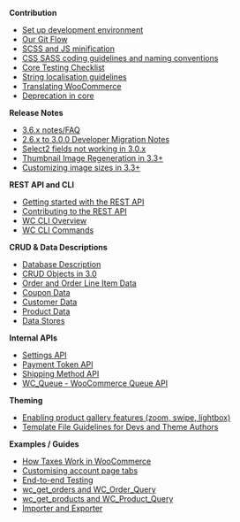 **Contribution**
- [Set up development environment](https://github.com/woocommerce/woocommerce/wiki/How-to-set-up-WooCommerce-development-environment)
- [Our Git Flow](https://github.com/woocommerce/woocommerce/wiki/WooCommerce-Git-Flow)
- [SCSS and JS minification](https://github.com/woocommerce/woocommerce/wiki/Minification-of-SCSS-and-JS)
- [CSS SASS coding guidelines and naming conventions](CSS-SASS-coding-guidelines-and-naming-conventions)
- [Core Testing Checklist](https://github.com/woocommerce/woocommerce/wiki/Core-Testing-Checklist)
- [String localisation guidelines](String-localisation-guidelines)
- [Translating WooCommerce](Translating-WooCommerce)
- [Deprecation in core](Deprecation-in-core)

**Release Notes**
- [3.6.x notes/FAQ](https://github.com/woocommerce/woocommerce/wiki/3.6.x-notes-FAQ)
- [2.6.x to 3.0.0 Developer Migration Notes](2.6.x-to-3.0.0-Developer-Migration-Notes)
- [Select2 fields not working in 3.0.x](https://github.com/woocommerce/woocommerce/wiki/Select2-fields-not-working-in-3.0.x)
- [Thumbnail Image Regeneration in 3.3+](https://github.com/woocommerce/woocommerce/wiki/Thumbnail-Image-Regeneration-in-3.3)
- [Customizing image sizes in 3.3+](https://github.com/woocommerce/woocommerce/wiki/Customizing-image-sizes-in-3.3)

**REST API and CLI**
- [Getting started with the REST API](https://github.com/woocommerce/woocommerce/wiki/Getting-started-with-the-REST-API)
- [Contributing to the REST API](https://github.com/woocommerce/woocommerce/wiki/Contributing-to-the-WooCommerce-REST-API)
- [WC CLI Overview](WC-CLI-Overview)
- [WC CLI Commands](WC-CLI-Commands)

**CRUD & Data Descriptions**
- [Database Description](https://github.com/woocommerce/woocommerce/wiki/Database-Description)
- [CRUD Objects in 3.0](https://github.com/woocommerce/woocommerce/wiki/CRUD-Objects-in-3.0)
- [Order and Order Line Item Data](Order-and-Order-Line-Item-Data)
- [Coupon Data](Coupon-Data)
- [Customer Data](Customer-Data)
- [Product Data](Product-Data-Schema)
- [Data Stores](Data-Stores)

**Internal APIs**
- [Settings API](Settings-API)
- [Payment Token API](Payment-Token-API)
- [Shipping Method API](Shipping-Method-API)
- [WC_Queue - WooCommerce Queue API](WC_Queue---WooCommerce-Worker-Queue)

**Theming**
- [Enabling product gallery features (zoom, swipe, lightbox)](Enabling-product-gallery-features-(zoom,-swipe,-lightbox))
- [Template File Guidelines for Devs and Theme Authors](Template-File-Guidelines-for-Devs-and-Theme-Authors)

**Examples / Guides**
- [How Taxes Work in WooCommerce](How-Taxes-Work-in-WooCommerce)
- [Customising account page tabs](Customising-account-page-tabs)
- [End-to-end Testing](End-to-end-Testing)
- [wc_get_orders and WC_Order_Query](https://github.com/woocommerce/woocommerce/wiki/wc_get_orders-and-WC_Order_Query)
- [wc_get_products and WC_Product_Query](https://github.com/woocommerce/woocommerce/wiki/wc_get_products-and-WC_Product_Query)
- [Importer and Exporter](https://github.com/woocommerce/woocommerce/wiki/Product-CSV-Importer-&-Exporter)
